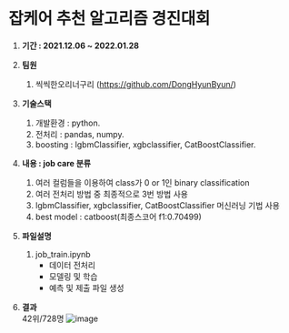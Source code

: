# 잡케어 추천 알고리즘 경진대회

1. **기간 : 2021.12.06 ~ 2022.01.28** 

0. **팀원**
    1. 씩씩한오리너구리 (https://github.com/DongHyunByun/)

2. **기술스택**
    1. 개발환경 : python.   
    2. 전처리 : pandas, numpy. 
    3. boosting : lgbmClassifier, xgbclassifier, CatBoostClassifier.  
    
3. **내용 : job care 분류**
    1. 여러 컬럼들을 이용하여 class가 0 or 1인 binary classification
    2. 여러 전처리 방법 중 최종적으로 3번 방법 사용
    3. lgbmClassifier, xgbclassifier, CatBoostClassifier 머신러닝 기법 사용
    4. best model : catboost(최종스코어 f1:0.70499)

4. **파일설명**
    1. job_train.ipynb
        - 데이터 전처리  
        - 모델링 및 학습  
        - 예측 및 제출 파일 생성

5. **결과**  
    42위/728명
    ![image](https://user-images.githubusercontent.com/50386280/151649395-a98c6741-ccd3-4ed9-a759-8890e1a17e3f.png)
